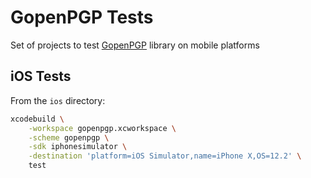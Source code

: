 # GopenPGP Tests
Set of projects to test [GopenPGP](https://github.com/vin047/gopenpgp) library on mobile platforms

## iOS Tests
From the `ios` directory:
```bash
xcodebuild \
    -workspace gopenpgp.xcworkspace \
    -scheme gopenpgp \
    -sdk iphonesimulator \
    -destination 'platform=iOS Simulator,name=iPhone X,OS=12.2' \
    test
```
